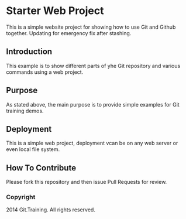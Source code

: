 # Starter Web Project

This is a simple website project for showing how to use Git and Github together. Updating for emergency fix after stashing.

## Introduction

This example is to show different parts of yhe Git repository and various commands using a web project.

## Purpose

As stated above, the main purpose is to provide simple examples for Git training demos.

## Deployment

This is a simple web project, deployment vcan be on any web server or even local file system.

## How To Contribute

Please fork this repository and then issue Pull Requests for review.


### Copyright

2014 Git.Training. All rights reserved.